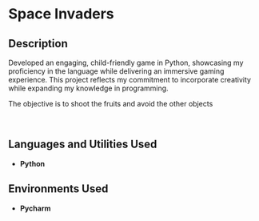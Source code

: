 <h1>Space Invaders</h1>


<h2>Description</h2>
Developed an engaging, child-friendly game in Python, showcasing my proficiency in the language while delivering an immersive gaming experience. This project reflects my commitment to incorporate creativity while expanding my knowledge in programming.

The objective is to shoot the fruits and avoid the other objects

<br />


<h2>Languages and Utilities Used</h2>

- <b>Python</b>


<h2>Environments Used </h2>

- <b>Pycharm</b> 


<!--
 ```diff
- text in red
+ text in green
! text in orange
# text in gray
@@ text in purple (and bold)@@
```
--!>
